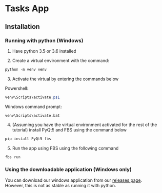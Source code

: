 # Tasks App

## Installation

### Running with python (Windows)

1. Have python 3.5 or 3.6 installed

2. Create a virtual environment with the command:

```powershell
python -m venv venv
```

3. Activate the virtual by entering the commands below

Powershell:

```powershell
venv\Scripts\activate.ps1
```

Windows command prompt:

```console
venv\Scripts\activate.bat
```

4. (Assuming you have the virtual environment activated for the rest of the tutorial) install PyQt5 and FBS using the command below

```powershell
pip install PyQt5 fbs
```

5. Run the app using FBS using the following command

```powershell
fbs run
```

### Using the downloadable application (Windows only)

You can download our windows application from our [releases page](https://github.com/nickforthewin/Python-Todo-App-GUI/releases). However, this is not as stable as running it with python.
